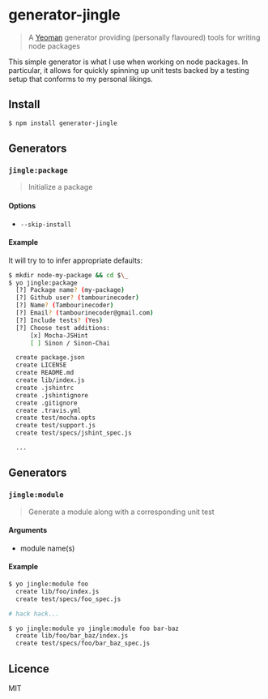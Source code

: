 # generator-jingle
> A [Yeoman](http://yeoman.io/) generator providing (personally flavoured) tools for writing node packages

This simple generator is what I use when working on node packages.
In particular, it allows for quickly spinning up unit tests backed
by a testing setup that conforms to my personal likings.


## Install
```bash
$ npm install generator-jingle
```

## Generators

### `jingle:package`
> Initialize a package

#### Options

- `--skip-install`

#### Example
It will try to to infer appropriate defaults:

```bash
$ mkdir node-my-package && cd $\_
$ yo jingle:package
  [?] Package name? (my-package)
  [?] Github user? (tambourinecoder)
  [?] Name? (Tambourinecoder)
  [?] Email? (tambourinecoder@gmail.com)
  [?] Include tests? (Yes)
  [?] Choose test additions:
      [x] Mocha-JSHint
      [ ] Sinon / Sinon-Chai

  create package.json
  create LICENSE
  create README.md
  create lib/index.js
  create .jshintrc
  create .jshintignore
  create .gitignore
  create .travis.yml
  create test/mocha.opts
  create test/support.js
  create test/specs/jshint_spec.js

  ...
```

## Generators

### `jingle:module`
> Generate a module along with a corresponding unit test

#### Arguments

- module name(s)

#### Example

```bash
$ yo jingle:module foo
  create lib/foo/index.js
  create test/specs/foo_spec.js

# hack hack...

$ yo jingle:module yo jingle:module foo bar-baz
  create lib/foo/bar_baz/index.js
  create test/specs/foo/bar_baz_spec.js
```

## Licence
MIT
